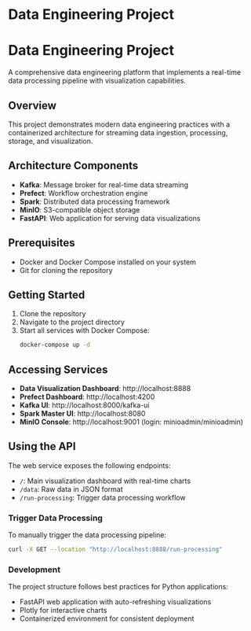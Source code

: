 # Data Engineering Project

# Data Engineering Project

A comprehensive data engineering platform that implements a real-time data processing pipeline with visualization
capabilities.

## Overview

This project demonstrates modern data engineering practices with a containerized architecture for streaming data
ingestion, processing, storage, and visualization.

## Architecture Components

- **Kafka**: Message broker for real-time data streaming
- **Prefect**: Workflow orchestration engine
- **Spark**: Distributed data processing framework
- **MinIO**: S3-compatible object storage
- **FastAPI**: Web application for serving data visualizations

## Prerequisites

- Docker and Docker Compose installed on your system
- Git for cloning the repository

## Getting Started

1. Clone the repository
2. Navigate to the project directory
3. Start all services with Docker Compose:
    ```bash
    docker-compose up -d
    ```

## Accessing Services

- **Data Visualization Dashboard**: http://localhost:8888
- **Prefect Dashboard**: http://localhost:4200
- **Kafka UI**: http://localhost:8000/kafka-ui
- **Spark Master UI**: http://localhost:8080
- **MinIO Console**: http://localhost:9001 (login: minioadmin/minioadmin)

## Using the API

The web service exposes the following endpoints:

- `/`: Main visualization dashboard with real-time charts
- `/data`: Raw data in JSON format
- `/run-processing`: Trigger data processing workflow

### Trigger Data Processing

To manually trigger the data processing pipeline:

```bash
curl -X GET --location "http://localhost:8888/run-processing"
```

### Development
The project structure follows best practices for Python applications:

- FastAPI web application with auto-refreshing visualizations
- Plotly for interactive charts
- Containerized environment for consistent deployment